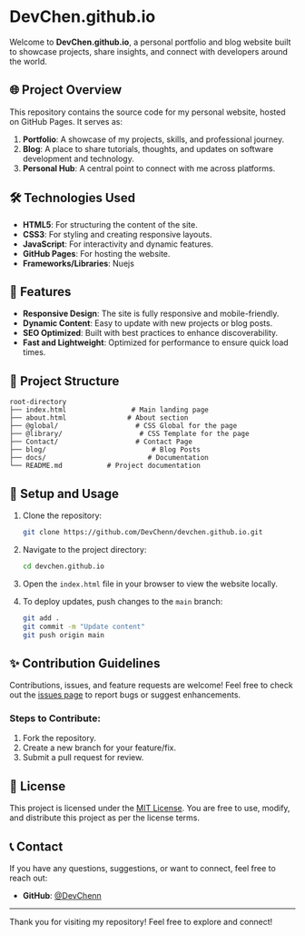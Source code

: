 # DevChen.github.io

Welcome to **DevChen.github.io**, a personal portfolio and blog website built to showcase projects, share insights, and connect with developers around the world.

## 🌐 Project Overview
This repository contains the source code for my personal website, hosted on GitHub Pages. It serves as:

1. **Portfolio**: A showcase of my projects, skills, and professional journey.
2. **Blog**: A place to share tutorials, thoughts, and updates on software development and technology.
3. **Personal Hub**: A central point to connect with me across platforms.

## 🛠️ Technologies Used

- **HTML5**: For structuring the content of the site.
- **CSS3**: For styling and creating responsive layouts.
- **JavaScript**: For interactivity and dynamic features.
- **GitHub Pages**: For hosting the website.
- **Frameworks/Libraries**: Nuejs

## 🚀 Features

- **Responsive Design**: The site is fully responsive and mobile-friendly.
- **Dynamic Content**: Easy to update with new projects or blog posts.
- **SEO Optimized**: Built with best practices to enhance discoverability.
- **Fast and Lightweight**: Optimized for performance to ensure quick load times.

## 📂 Project Structure

```
root-directory
├── index.html                # Main landing page
├── about.html               # About section
├── @global/                   # CSS Global for the page
├── @library/                   # CSS Template for the page
├── Contact/                   # Contact Page
├── blog/                          # Blog Posts
├── docs/                         # Documentation
└── README.md           # Project documentation
```

## 🔧 Setup and Usage

1. Clone the repository:
   ```bash
   git clone https://github.com/DevChenn/devchen.github.io.git
   ```

2. Navigate to the project directory:
   ```bash
   cd devchen.github.io
   ```

3. Open the `index.html` file in your browser to view the website locally.

4. To deploy updates, push changes to the `main` branch:
   ```bash
   git add .
   git commit -m "Update content"
   git push origin main
   ```

## ✨ Contribution Guidelines

Contributions, issues, and feature requests are welcome! Feel free to check out the [issues page](https://github.com/DevChenn/devchen.github.io/issues) to report bugs or suggest enhancements.

### Steps to Contribute:

1. Fork the repository.
2. Create a new branch for your feature/fix.
3. Submit a pull request for review.

## 📄 License

This project is licensed under the [MIT License](LICENSE). You are free to use, modify, and distribute this project as per the license terms.

## 📞 Contact

If you have any questions, suggestions, or want to connect, feel free to reach out:

- **GitHub**: [@DevChenn](https://github.com/DevChenn)

---

Thank you for visiting my repository! Feel free to explore and connect!